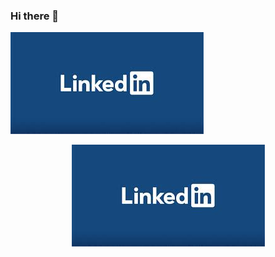 ### Hi there 👋

[![Logo de LinkedIn](linkedin.jpg)](https://www.linkedin.com)

<div style="text-align:center"><a href="https://www.linkedin.com"><img src="linkedin.jpg" alt="Logo de LinkedIn"></a></div>

<!--
**delbua13/delbua13** is a ✨ _special_ ✨ repository because its `README.md` (this file) appears on your GitHub profile.

Here are some ideas to get you started:

- 🔭 I’m currently working on ...
- 🌱 I’m currently learning ...
- 👯 I’m looking to collaborate on ...
- 🤔 I’m looking for help with ...
- 💬 Ask me about ...
- 📫 How to reach me: ...
- 😄 Pronouns: ...
- ⚡ Fun fact: ...
-->
